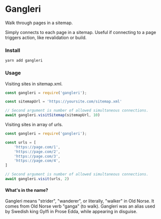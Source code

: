 # Gangleri

Walk through pages in a sitemap.

Simply connects to each page in a sitemap. Useful if connecting to a page triggers action, like revalidation or build.

### Install

`yarn add gangleri`

### Usage

Visiting sites in sitemap.xml.

```javascript
const gangleri = require('gangleri');

const sitemapUrl = 'https://yoursite.com/sitemap.xml'

// Second argument is number of allowed simultaneous connections.
await gangleri.visitSitemap(sitemapUrl, 10)

```

Visiting sites in array of urls.

```javascript
const gangleri = require('gangleri');

const urls = [
	'https://page.com/1',
	'https://page.com/2',
	'https://page.com/3',
	'https://page.com/4',
]

// Second argument is number of allowed simultaneous connections.
await gangleri.visit(urls, 2)

```


#### What's in the name?

Gangleri means "strider", "wanderer", or literally, "walker" in Old Norse. It comes from Old Norse verb "ganga" (to walk). Gangleri was an alias used by Swedish king Gylfi in Prose Edda, while appearing in disguise.